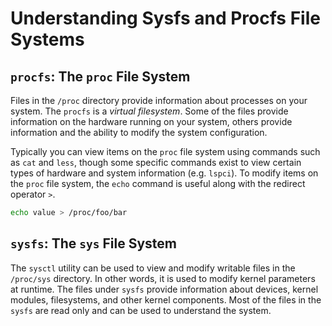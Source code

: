 # Understanding Sysfs and Procfs File Systems

## `procfs`: The `proc` File System

Files in the `/proc` directory provide information about processes on your system. The `procfs` is a _virtual filesystem_. Some of the files provide information on the hardware running on your system, others provide information and the ability to modify the system configuration. 

Typically you can view items on the `proc` file system using commands such as `cat` and `less`, though some specific commands exist to view certain types of hardware and system information (e.g. `lspci`). To modify items on the `proc` file system, the `echo` command is useful along with the redirect operator `>`.

```bash
echo value > /proc/foo/bar
```

## `sysfs`: The `sys` File System

The `sysctl` utility can be used to view and modify writable files in the `/proc/sys` directory. In other words, it is used to modify kernel parameters at runtime. The files under `sysfs` provide information about devices, kernel modules, filesystems, and other kernel components. Most of the files in the `sysfs` are read only and can be used to understand the system.
